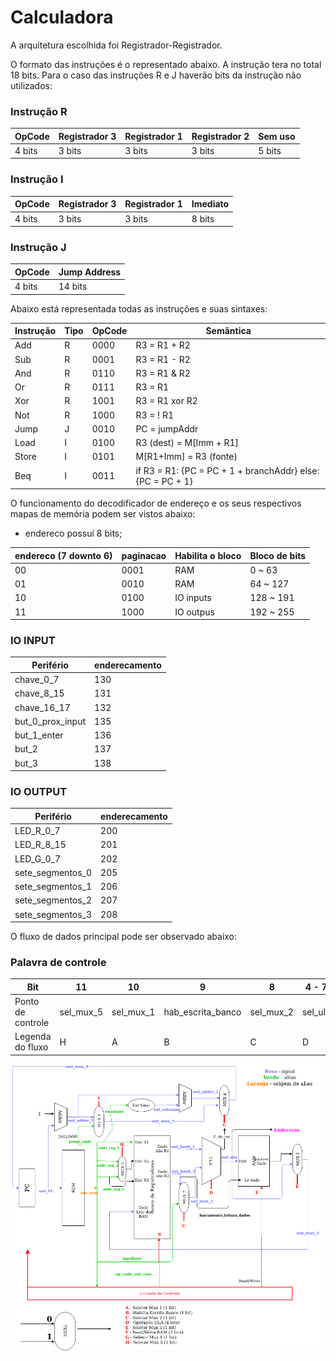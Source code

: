 # Calculadora

A arquitetura escolhida foi Registrador-Registrador.

O formato das instruções é o representado abaixo. A instrução tera no total 18 bits. Para o caso das instruções R e J haverão bits da instrução não utilizados:


### Instrução R

| OpCode        | Registrador 3 | Registrador 1 | Registrador 2 | Sem uso       |
| ------------- | ------------- | ------------- | ------------- | ------------- |
| 4 bits        | 3 bits        | 3 bits        | 3 bits        | 5 bits        |



### Instrução I

| OpCode        | Registrador 3 | Registrador 1 | Imediato      |
| ------------- | ------------- | ------------- | ------------- |
| 4 bits        | 3 bits        | 3 bits        | 8 bits        |



### Instrução J

| OpCode        | Jump Address  |
| ------------- | ------------- |
| 4 bits        | 14 bits       |


Abaixo está representada todas as instruções e suas sintaxes:

| Instrução     | Tipo | OpCode        | Semântica     |
| ------------- | ------------- | ------------- | ------------- |
| Add       | R | 0000          | R3 = R1 + R2  |
| Sub       | R | 0001          | R3 = R1 - R2  |
| And       | R | 0110          | R3 = R1 & R2  |
| Or        | R | 0111          | R3 = R1 | R2  |
| Xor       | R | 1001          | R3 = R1 xor R2|
| Not       | R | 1000          | R3 = ! R1     |
| Jump      | J | 0010          | PC = jumpAddr                                         |
| Load      | I | 0100          | R3 (dest) = M[Imm + R1]                                           |
| Store     | I | 0101          | M[R1+Imm] = R3 (fonte)                                          |
| Beq       | I | 0011          | if R3 = R1: {PC = PC + 1 + branchAddr} else: {PC = PC + 1}|


O funcionamento do decodificador de endereço e os seus respectivos mapas de memória podem ser vistos abaixo:

- endereco possuí 8 bits;

| endereco (7 downto 6)        | paginacao  | Habilita o bloco | Bloco de bits |
| ------------- | ------------- |------------- | ------------- |
| 00            | 0001          | RAM | 0 ~ 63 |
| 01            | 0010          | RAM | 64 ~ 127 |
| 10            | 0100          | IO inputs | 128 ~ 191 |
| 11            | 1000          | IO outpus | 192 ~ 255 |


### IO INPUT 

| Perifério     | enderecamento |
| ------------- | ------------- |
| chave_0_7 | 130 |
| chave_8_15 | 131 |
| chave_16_17 | 132 |
| but_0_prox_input | 135 |
| but_1_enter | 136 |
| but_2 | 137 |
| but_3 | 138 |


### IO OUTPUT

| Perifério     | enderecamento |
| ------------- | ------------- |
| LED_R_0_7 | 200 |
| LED_R_8_15 | 201 |
| LED_G_0_7 | 202 |
| sete_segmentos_0 | 205 |
| sete_segmentos_1 | 206 |
| sete_segmentos_2 | 207 |
| sete_segmentos_3 | 208 |

 
O fluxo de dados principal pode ser observado abaixo:

### Palavra de controle 

| Bit | 11         | 10        | 9                 | 8         | 4 - 7   | 3         | 2        |        1 |          0 |
| -------------| ---------- |---------- |------------------ |---------- |-------- |---------- |--------- |--------- |----------- | 
| Ponto de controle | sel_mux_5 | sel_mux_1 | hab_escrita_banco | sel_mux_2 | sel_ula | sel_mux_3 | read_ram | wrie_ram | sel_mux_4  |
| Legenda do fluxo | H          |    A      |          B        |  C        | D       | E         |    F(1)  |   F(0)   | G          |


![alt text](fluxo_dados_legendado.png)




